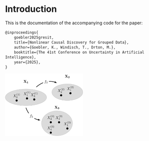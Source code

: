 # Introduction

This is the documentation of the accompanying code for the paper:

```
@inproceedings{
    goebler2025gresit,
    title={Nonlinear Causal Discovery for Grouped Data},
    author={Goebler, K., Windisch, T., Drton, M.},
    booktitle={The 41st Conference on Uncertainty in Artificial Intelligence},
    year={2025},
}
```

<img src="imgs/overview.png" alt="Overview" width="50%" />
